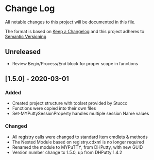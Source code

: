 # Change Log

All notable changes to this project will be documented in this file.

The format is based on [Keep a Changelog](http://keepachangelog.com/)
and this project adheres to [Semantic Versioning](http://semver.org/).

## Unreleased

- Review Begin/Process/End block for proper scope in functions

## [1.5.0] - 2020-03-01

### Added

- Created project structure with toolset provided by Stucco
- Functions were copied into their own files
- Set-MYPuttySessionProperty handles multiple session Name values

### Changed

- All registry calls were changed to standard Item cmdlets & methods
- The Nested Module based on registry.cdxml is no longer required
- Renamed the module to MYPuTTY, from DHPutty, with new GUID
- Version number change to 1.5.0, up from DHPutty 1.4.2
